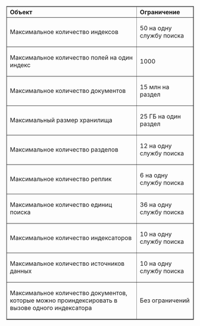 <table cellspacing="0" border="1">
<tr>
  <th align="left" valign="middle">Объект</th>
  <th align="left" valign="middle">Ограничение</th>
</tr>
<tr>
  <td><p>Максимальное количество индексов</p></td>
  <td><p>50&#160;на одну службу поиска</p></td>
</tr>
<tr>
  <td><p>Максимальное количество полей на один индекс</p></td>
  <td><p>1000</p></td>
</tr>
<tr>
  <td><p>Максимальное количество документов</p></td>
  <td><p>15&#160;млн на раздел</p></td>
</tr>
<tr>
  <td><p>Максимальный размер хранилища</p></td>
  <td><p>25&#160;ГБ на один раздел</p></td>
<tr>
  <td><p>Максимальное количество разделов</p></td>
  <td><p>12&#160;на одну службу поиска</p></td>
</tr>
<tr>
  <td><p>Максимальное количество реплик</p></td>
  <td><p>6&#160;на одну службу поиска</p></td>
</tr>
<tr>
  <td><p>Максимальное количество единиц поиска</p></td>
  <td><p>36&#160;на одну службу поиска</p></td>
</tr>
<tr>
  <td><p>Максимальное количество индексаторов</p></td>
  <td><p>10&#160;на одну службу поиска</p></td>
</tr>
<tr>
  <td><p>Максимальное количество источников данных</p></td>
  <td><p>10&#160;на одну службу поиска</p></td>
</tr>
<tr>
  <td><p>Максимальное количество документов, которые можно проиндексировать в вызове одного индексатора</p></td>
  <td><p>Без ограничений</p></td>
</tr>
</table>

<!---HONumber=August15_HO6-->